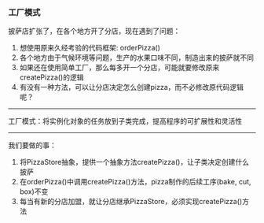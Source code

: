 ### 工厂模式

披萨店扩张了，在各个地方开了分店，现在遇到了问题：

1. 想使用原来久经考验的代码框架: orderPizza()
2. 各个地方由于气候环境等问题，生产的水果口味不同，制造出来的披萨就不同
3. 如果还在使用简单工厂，那么每多开一个分店，可能就要修改原来createPizza()的逻辑
4. 有没有一种方法，可以让分店决定怎么创建pizza，而不必修改原代码逻辑呢？

---

工厂模式：将实例化对象的任务放到子类完成，提高程序的可扩展性和灵活性

---

我们要做的事：

1. 将PizzaStore抽象，提供一个抽象方法createPizza()，让子类决定创建什么披萨
2. 在orderPizza()中调用createPizza()方法，pizza制作的后续工序(bake, cut, box)不变
3. 每当有新的分店加盟，就让分店继承PizzaStore，必须实现createPizza()方法
